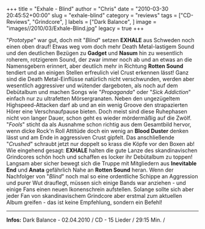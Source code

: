 +++
title = "Exhale - Blind"
author = "Chris"
date = "2010-03-30 20:45:52+00:00"
slug = "exhale-blind"
category = "reviews"
tags = ["CD-Reviews", "Grindcore", ]
labels = ["Dark Balance", ]
image = "images//2010/03/Exhale-Blind.jpg"
legacy = true
+++

"_Prototype_" war gut, doch mit "_Blind_" setzen **EXHALE** aus Schweden noch einen oben drauf! Etwas weg vom doch mehr Death Metal-lastigem Sound und den deutlichen Bezügen zu **Gadget** und **Nasum** hin zu wesentlich roherem, rotzigerem Sound, der zwar immer noch ab und an etwas an die Namensgebern erinnert, aber deutlich mehr in Richtung **Rotten Sound** tendiert und an einigen Stellen erfreulich viel Crust erkennen lässt!
Ganz sind die Death Metal-Einflüsse natürlich nicht verschwunden, werden aber wesentlich aggressiver und wütender dargeboten, als noch auf dem Debütalbum und machen Songs wie "_Propaganda_" oder "_Sick Addiction_" einfach nur zu ultrafetten Mörsergranaten. Neben den ungezügeltem Highspeed-Attacken darf ab und an ein wenig Groove den strapazierten Hörer eine Verschnaufpause bieten. Doch meist sind diese Ruhephasen nicht von langer Dauer, schon geht es wieder mördermäßig auf die Zwölf. "_Fools_" sticht da als Ausnahme schon richtig aus dem Gesamtbild hervor, wenn dicke Rock'n Roll Attitüde doch ein wenig an **Blood Duster** denken lässt und am Ende in aggressiven Crust gipfelt. Das anschließende "_Crushed_" schraubt jetzt nur doppelt so krass die Köpfe vor den Boxen ab!
Wie eingehend gesagt: **EXHALE** halten die gute Lanze des skandinavischen Grindcores schön hoch und schaffen es locker ihr Debütalbum zu toppen! Langsam aber sicher bewegt sich die Truppe mit Mitgliedern aus **Inevitable End** und **Anata** gefährlich Nahe an **Rotten Sound** heran. Wenn der Nachfolger von "_Blind_" noch mal so eine ordentliche Schippe an Aggression und purer Wut drauflegt, müssen sich einige Bands war anziehen - und einige Fans einen neuen Ikonenschrein aufstellen.
Solange sollte sich aber jeder Fan von skandinavischem Grindcore aber erstmal zum aktuellen Album greifen - das ist keine Empfehlung, sondern ein Befehl!





---
**Infos:**
Dark Balance - 02.04.2010 / 
CD - 15 Lieder / 29:15 Min. / 
